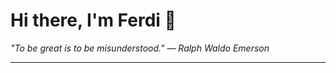 <h1>Hi there, I'm Ferdi 👋</h1>

<p><em>
  "To be great is to be misunderstood." — Ralph Waldo Emerson
</em></p>

---

